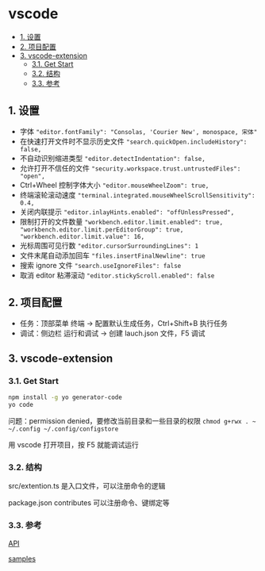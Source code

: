 # vscode

- [1. 设置](#1-设置)
- [2. 项目配置](#2-项目配置)
- [3. vscode-extension](#3-vscode-extension)
  - [3.1. Get Start](#31-get-start)
  - [3.2. 结构](#32-结构)
  - [3.3. 参考](#33-参考)

## 1. 设置

- 字体 `"editor.fontFamily": "Consolas, 'Courier New', monospace, 宋体"`
- 在快速打开文件时不显示历史文件 `"search.quickOpen.includeHistory": false,`
- 不自动识别缩进类型 `"editor.detectIndentation": false,`
- 允许打开不信任的文件 `"security.workspace.trust.untrustedFiles": "open",`
- Ctrl+Wheel 控制字体大小 `"editor.mouseWheelZoom": true,`
- 终端滚轮滚动速度 `"terminal.integrated.mouseWheelScrollSensitivity": 0.4,`
- 关闭内联提示 `"editor.inlayHints.enabled": "offUnlessPressed",`
- 限制打开的文件数量 `"workbench.editor.limit.enabled": true, "workbench.editor.limit.perEditorGroup": true, "workbench.editor.limit.value": 16,`
- 光标周围可见行数 `"editor.cursorSurroundingLines": 1`
- 文件末尾自动添加回车 `"files.insertFinalNewline": true`
- 搜索 ignore 文件 `"search.useIgnoreFiles": false`
- 取消 editor 粘滞滚动 `"editor.stickyScroll.enabled": false`

## 2. 项目配置

- 任务：顶部菜单 终端 -> 配置默认生成任务，Ctrl+Shift+B 执行任务
- 调试：侧边栏 运行和调试 -> 创建 lauch.json 文件，F5 调试

## 3. vscode-extension

### 3.1. Get Start

```sh
npm install -g yo generator-code
yo code
```

问题：permission denied，要修改当前目录和一些目录的权限 `chmod g+rwx . ~ ~/.config ~/.config/configstore`

用 vscode 打开项目，按 F5 就能调试运行

### 3.2. 结构

src/extention.ts 是入口文件，可以注册命令的逻辑

package.json contributes 可以注册命令、键绑定等

### 3.3. 参考

[API](https://code.visualstudio.com/api/references/vscode-api)

[samples](https://github.com/microsoft/vscode-extension-samples)
